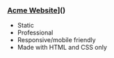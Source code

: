 ### [Acme Website](https://acme-wesbite.netlify.app/)]()
* Static 
* Professional
* Responsive/mobile friendly 
* Made with HTML and CSS only
